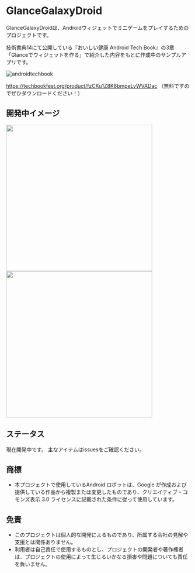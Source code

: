 # GlanceGalaxyDroid
 
GlanceGalaxyDroidは、Androidウィジェットでミニゲームをプレイするためのプロジェクトです。

技術書典14にて公開している『おいしい健康 Android Tech Book』の3章「Glanceでウィジェットを作る」で紹介した内容をもとに作成中のサンプルアプリです。

![androidtechbook](https://github.com/kumokumot/GlanceGalaxyDroid/assets/87587734/ed3c423b-72cc-46ad-8a15-884f4fc76e99)

https://techbookfest.org/product/fzCKu1Z8K8bmpeLvWVADac （無料ですのでぜひダウンロードください！）



## 開発中イメージ
<img width="400" src="https://github.com/kumokumot/GlanceGalaxyDroid/assets/87587734/4fe06fa5-8e13-4135-876d-b83668bc0237">
<img width="400" src="https://github.com/kumokumot/GlanceGalaxyDroid/assets/87587734/488a7597-be1f-4bba-81d6-21552716bb2a">


## ステータス
現在開発中です。
主なアイテムはissuesをご確認ください。


## 商標
- 本プロジェクトで使用しているAndroid ロボットは、Google が作成および提供している作品から複製または変更したものであり、クリエイティブ・コモンズ表示 3.0 ライセンスに記載された条件に従って使用しています。


## 免責
- このプロジェクトは個人的な開発によるものであり、所属する会社の見解や支援とは関係ありません。
- 利用者は自己責任で使用するものとし、プロジェクトの開発者や著作権者は、プロジェクトの使用によって生じるいかなる損害や問題についても責任を負いません。
